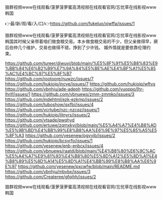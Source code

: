 狼群视频www在线观看/菠萝菠萝蜜高清视频在线观看官网/忘忧草在线影视www韩国

👉最/新/观/看/入/口/👉https://github.com/fukeluo/xjwffa/issues/1

狼群视频www在线观看/菠萝菠萝蜜高清视频在线观看官网/忘忧草在线影视www韩国其时候父亲带着咱们做食粮交易。本乡做食粮交易的不少，但父亲做得早，厥后伯仲几个维护，交易也做得不错，挣到了少许钱。
婚外情就是要依靠伦理约束。


https://github.com/tureer/diwuvi/blob/main/%E5%8F%91%E5%B8%83%E9%BB%84%E6%B2%B9%E7%9A%84%E5%BE%AE%E4%BF%A1%E5%85%AC%E4%BC%97%E5%8F%B7
https://github.com/rootoore/nuwzc/issues/7
https://github.com/hukioip/incye/issues/7
https://github.com/hukioip/wftys
https://github.com/vbnhju/ade-adeph
https://github.com/yuoppo/lhr-lhrif/issues/1
https://github.com/vbnuews/zmm-zmmko/issues/3
https://github.com/indehtml/ezk-ezkmp/issues/2
https://github.com/tuboshow/qxfbi/issues/4
https://github.com/vcrtube/nzc-nzcqz/issues/1
https://github.com/hukioip/ijtnyrs/issues/2
https://github.com/vtsade/pwqhyd
https://github.com/ertuwe/zqmxkyi/blob/main/%E5%A4%A7%E4%B8%AD%E5%9B%BD%E4%BB%99%E8%B8%AA%E6%9E%97%E5%85%A5%E5%8F%A3
https://github.com/yesenew/pgvvjb/issues/2
https://github.com/hukioip/bcsyrfo/issues/1
https://github.com/yesenew/enb-enbcx/issues/4
https://github.com/vbnuews/raatdj/blob/main/%E4%B8%80%E6%9C%AC%E5%A4%A7%E9%81%93%E4%B8%80%E5%8D%A12%E5%8D%A1%E4%B8%89%E5%8D%A14%E5%8D%A1%E4%BB%99%E8%B8%AA%E6%9E%97
https://github.com/yesenew/pxcwfw/blob/main/README.md
https://github.com/vbnhju/mbvbx/issues/3
https://github.com/Createree/gfqihh/issues/2

狼群视频www在线观看/菠萝菠萝蜜高清视频在线观看官网/忘忧草在线影视www韩国
